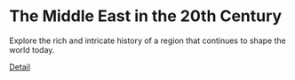 # The Middle East in the 20th Century

Explore the rich and intricate history of a region that continues to shape the world today. 

[Detail](https://eduitfree.com/courses/the-middle-east-in-the-20th-century)